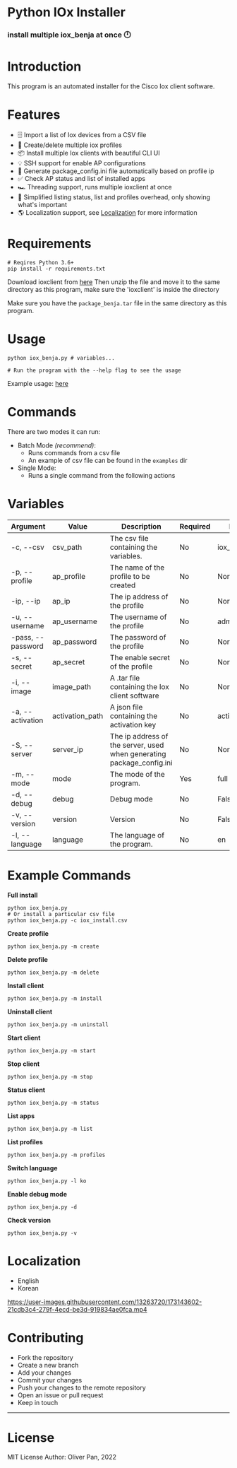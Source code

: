 # Python IOx Installer

### install multiple iox_benja at once 🕛

# Introduction

This program is an automated installer for the Cisco Iox client software.

# Features

- 🗄  Import a list of Iox devices from a CSV file
- 👥  Create/delete multiple iox profiles
- 📦  Install multiple Iox clients with beautiful CLI UI
- 💡  SSH support for enable AP configurations
- 🔧  Generate package_config.ini file automatically based on profile ip
- ✅  Check AP status and list of installed apps
- 🏎  Threading support, runs multiple ioxclient at once
- 📄  Simplified listing status, list and profiles overhead, only showing what's important
- 🌎  Localization support, see [Localization](#localization) for more information

# Requirements

    # Reqires Python 3.6+
    pip install -r requirements.txt

Download ioxclient from [here](https://developer.cisco.com/docs/iox/#!iox-resource-downloads)
Then unzip the file and move it to the same directory as this program, make sure the 'ioxclient' is inside the directory

Make sure you have the `package_benja.tar` file in the same directory as this program.

# Usage

    python iox_benja.py # variables...

    # Run the program with the --help flag to see the usage

Example usage: [here](#example-commands)

# Commands

There are two modes it can run:

- Batch Mode _(recommend)_:
  - Runs commands from a csv file
  - An example of csv file can be found in the `examples` dir
- Single Mode:
  - Runs a single command from the following actions

# Variables

| Argument | Value | Description | Required | Default | Type |
| -------- | ---- | ----------- | -------- | ------- | ---- |
| -c, --csv | csv_path | The csv file containing the variables. | No | iox_install.csv | str |
| -p, --profile | ap_profile | The name of the profile to be created | No | None | str |
| -ip, --ip | ap_ip | The ip address of the profile | No | None | str |
| -u, --username | ap_username | The username of the profile | No | admin | str |
| -pass, --password | ap_password | The password of the profile | No | None | str |
| -s, --secret | ap_secret | The enable secret of the profile | No | None | str |
| -i, --image | image_path | A .tar file containing the Iox client software | No | None | str |
| -a, --activation | activation_path | A json file containing the activation key | No | activation.json | str |
| -S, --server | server_ip | The ip address of the server, used when generating package_config.ini | No | None | str |
| -m, --mode | mode | The mode of the program. | Yes | full | str |
| -d, --debug | debug | Debug mode | No | False | bool |
| -v, --version | version | Version | No | False | bool |
| -l, --language | language | The language of the program. | No | en | str |

# Example Commands

**Full install**

    python iox_benja.py
    # Or install a particular csv file
    python iox_benja.py -c iox_install.csv

**Create profile**

    python iox_benja.py -m create 

**Delete profile**

    python iox_benja.py -m delete 

**Install client**

    python iox_benja.py -m install 

**Uninstall client**

    python iox_benja.py -m uninstall 

**Start client**

    python iox_benja.py -m start 

**Stop client**

    python iox_benja.py -m stop 

**Status client**

    python iox_benja.py -m status 

**List apps**

    python iox_benja.py -m list 

**List profiles**

    python iox_benja.py -m profiles

**Switch language**

    python iox_benja.py -l ko

**Enable debug mode**

    python iox_benja.py -d

**Check version**

    python iox_benja.py -v

# Localization

- English
- Korean

https://user-images.githubusercontent.com/13263720/173143602-21cdb3c4-279f-4ecd-be3d-919834ae0fca.mp4

# Contributing

- Fork the repository
- Create a new branch
- Add your changes
- Commit your changes
- Push your changes to the remote repository
- Open an issue or pull request
- Keep in touch

---

# License

MIT License
Author: Oliver Pan, 2022
